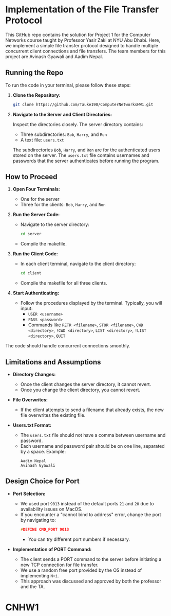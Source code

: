 # Implementation of the File Transfer Protocol

This GitHub repo contains the solution for Project 1 for the Computer Networks course taught by Professor Yasir Zaki at NYU Abu Dhabi. Here, we implement a simple file transfer protocol designed to handle multiple concurrent client connections and file transfers. The team members for this project are Avinash Gyawali and Aadim Nepal.

## Running the Repo

To run the code in your terminal, please follow these steps:
1. **Clone the Repository:**

   ```bash
   git clone https://github.com/Tauke190/ComputerNetworksHW1.git
   ```



1. **Navigate to the Server and Client Directories:**
   
   Inspect the directories closely. The server directory contains:
   - Three subdirectories: `Bob`, `Harry`, and `Ron`
   - A text file: `users.txt`

   The subdirectories `Bob`, `Harry`, and `Ron` are for the authenticated users stored on the server. The `users.txt` file contains usernames and passwords that the server authenticates before running the program.

## How to Proceed

1. **Open Four Terminals:**
   - One for the server
   - Three for the clients: `Bob`, `Harry`, and `Ron`

2. **Run the Server Code:**
   - Navigate to the server directory:
     ```bash
     cd server
     ```
   - Compile the makefile.

3. **Run the Client Code:**
   - In each client terminal, navigate to the client directory:
     ```bash
     cd client
     ```
   - Compile the makefile for all three clients.

4. **Start Authenticating:**
   - Follow the procedures displayed by the terminal. Typically, you will input:
     - `USER <username>`
     - `PASS <password>`
     - Commands like `RETR <filename>`, `STOR <filename>`, `CWD <directory>`, `!CWD <directory>`, `LIST <directory>`, `!LIST <directory>`, `QUIT`

The code should handle concurrent connections smoothly.

## Limitations and Assumptions

- **Directory Changes:**
  - Once the client changes the server directory, it cannot revert.
  - Once you change the client directory, you cannot revert.

- **File Overwrites:**
  - If the client attempts to send a filename that already exists, the new file overwrites the existing file.

- **Users.txt Format:**
  - The `users.txt` file should not have a comma between username and password.
  - Each username and password pair should be on one line, separated by a space. Example:
    ```
    Aadim Nepal
    Avinash Gyawali
    ```

## Design Choice for Port

- **Port Selection:**
  - We used port `9013` instead of the default ports `21` and `20` due to availability issues on MacOS.
  - If you encounter a "cannot bind to address" error, change the port by navigating to:
    ```c
    #DEFINE CMD_PORT 9013
    ```
    - You can try different port numbers if necessary.

- **Implementation of PORT Command:**
  - The client sends a PORT command to the server before initiating a new TCP connection for file transfer.
  - We use a random free port provided by the OS instead of implementing `N+i`.
  - This approach was discussed and approved by both the professor and the TA.

# CNHW1
